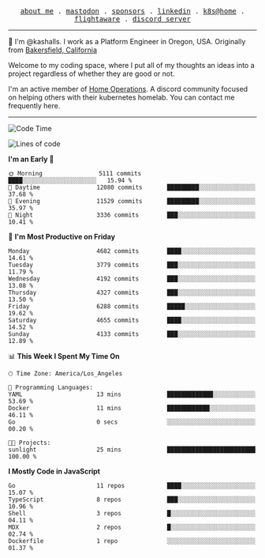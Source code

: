 <p align="center">
  <samp>
    <a href="https://jordanjones.org/">about me</a> .
    <a rel="me" href="https://mastodon.social/@kashall">mastodon</a> .
    <a href="https://github.com/sponsors/kashalls">sponsors</a> .
    <a href="https://linkedin.com/in/jordpjones">linkedin</a> .
    <a href="https://github.com/kashalls/home-cluster">k8s@home</a> .
    <a href="https://flightaware.com/adsb/stats/user/kashalls">flightaware</a> .
    <a href="https://discord.gg/V2WrCfqba9">discord server</a>
  </samp>
</p>

----------------------------------------------------------------

:wave: I'm @kashalls. I work as a Platform Engineer in Oregon, USA. Originally from [Bakersfield, California](https://maps.app.goo.gl/QQMtywTWghpXB6Tu6)

Welcome to my coding space, where I put all of my thoughts an ideas into a project regardless of whether they are good or not.

I'm an active member of [Home Operations](https://discord.gg/home-operations). A discord community focused on helping others with their kubernetes homelab. You can contact me frequently here.

----------------------------------------------------------------
<!--START_SECTION:waka-->
![Code Time](http://img.shields.io/badge/Code%20Time-2%2C442%20hrs%2047%20mins-blue)

![Lines of code](https://img.shields.io/badge/From%20Hello%20World%20I%27ve%20Written-10.0%20million%20lines%20of%20code-blue)

**I'm an Early 🐤** 

```text
🌞 Morning                5111 commits        ████░░░░░░░░░░░░░░░░░░░░░   15.94 % 
🌆 Daytime                12080 commits       █████████░░░░░░░░░░░░░░░░   37.68 % 
🌃 Evening                11529 commits       █████████░░░░░░░░░░░░░░░░   35.97 % 
🌙 Night                  3336 commits        ███░░░░░░░░░░░░░░░░░░░░░░   10.41 % 
```
📅 **I'm Most Productive on Friday** 

```text
Monday                   4682 commits        ████░░░░░░░░░░░░░░░░░░░░░   14.61 % 
Tuesday                  3779 commits        ███░░░░░░░░░░░░░░░░░░░░░░   11.79 % 
Wednesday                4192 commits        ███░░░░░░░░░░░░░░░░░░░░░░   13.08 % 
Thursday                 4327 commits        ███░░░░░░░░░░░░░░░░░░░░░░   13.50 % 
Friday                   6288 commits        █████░░░░░░░░░░░░░░░░░░░░   19.62 % 
Saturday                 4655 commits        ████░░░░░░░░░░░░░░░░░░░░░   14.52 % 
Sunday                   4133 commits        ███░░░░░░░░░░░░░░░░░░░░░░   12.89 % 
```


📊 **This Week I Spent My Time On** 

```text
🕑︎ Time Zone: America/Los_Angeles

💬 Programming Languages: 
YAML                     13 mins             █████████████░░░░░░░░░░░░   53.69 % 
Docker                   11 mins             ████████████░░░░░░░░░░░░░   46.11 % 
Go                       0 secs              ░░░░░░░░░░░░░░░░░░░░░░░░░   00.20 % 

🐱‍💻 Projects: 
sunlight                 25 mins             █████████████████████████   100.00 % 
```

**I Mostly Code in JavaScript** 

```text
Go                       11 repos            ████░░░░░░░░░░░░░░░░░░░░░   15.07 % 
TypeScript               8 repos             ███░░░░░░░░░░░░░░░░░░░░░░   10.96 % 
Shell                    3 repos             █░░░░░░░░░░░░░░░░░░░░░░░░   04.11 % 
MDX                      2 repos             █░░░░░░░░░░░░░░░░░░░░░░░░   02.74 % 
Dockerfile               1 repo              ░░░░░░░░░░░░░░░░░░░░░░░░░   01.37 % 
```




<!--END_SECTION:waka-->
